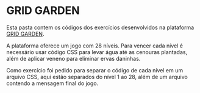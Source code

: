 # GRID GARDEN
Esta pasta contem os códigos dos exercícios desenvolvidos na plataforma [GRID GARDEN](https://cssgridgarden.com/).

A plataforma oferece um jogo com 28 níveis. Para vencer cada nível é necessário usar código CSS para levar água até as cenouras plantadas, além de aplicar veneno para eliminar ervas daninhas.

Como exercício foi pedido para separar o código de cada nível em um arquivo CSS, aqui estão separados do nível 1 ao 28, além de um arquivo contendo a mensagem final do jogo.